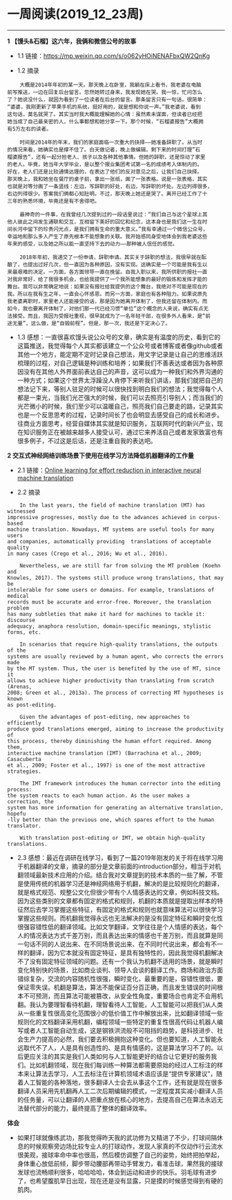 # 一周阅读(2019_12_23周)

---
**1 【馒头&石榴】这六年，我俩和微信公号的故事**

- 1.1 链接：https://mp.weixin.qq.com/s/o062yHOiNENAFbxQW2QnKg

- 1.2 摘录
~~~
    大概是2014年年初的某一天。那天晚上在卧室，我躺在床上看书，我老婆在电脑  
前写推送，一边在回复后台留言。忽然她转过身来，我发现她在哭。我一惊，忙问怎么  
了？她说没什么，就因为看到了一位读者在后台的留言。那条留言只有一句话，很简单：  
“婆婆，我刚更新了苹果手机的系统，挺好用的，就是想和你说一声。”我老婆说，看到  
这句话，莫名就哭了。其实当时我大概能理解她的心情：虽然素未谋面，但读者已经把  
她当成了自己最亲密的人，什么事都想和她分享一下。那个时候，“石榴婆报告”大概拥  
有5万左右的读者。

    时间是2014年的年末，我们的家庭面临一次重大的抉择——她准备辞职了。从当时
的情况来看，她确实也是撑不住了。白天做记者，晚上做编辑，剩下来的时间打理”石  
榴婆报告“，还有一起分担老人、孩子以及各种其他事情。但她的辞职，还是惊动了家里  
的老人。毕竟，她当年大学毕业，是以整个报业集团考试第一名的成绩考入体制内的。  
好在，老人们还是比较通情达理的，在表达了他们的反对意见之后，让我们自己抉择。  
那天晚上，我和她坐在餐厅的桌子前，拿出一张纸，画了一张表格。说是一张表格，其实  
也就是对等分画了一条竖线：左边，写辞职的好处，右边，写辞职的坏处。左边列得很多，  
右边列得很少。答案我们俩都心知肚明。不过，那天晚上她还是哭了。离开已经工作了十  
三年的熟悉环境，毕竟还是有不舍得吧。    

    最神奇的一件事，在我曾经几次提到过的一段话里说过：“我们自己与这个星球上其  
他人彼此之间发生通联和交互，互相留下美好的回忆和纪念，这本身也是我们这一生在时  
间长河中留下的珍贵闪光点，是我们拥有生命的重大意义。”我有幸通过一个微信公众号，  
幸运地和那么多人产生了原先根本不能想象的关联。我开始感同身受地体会到我老婆这些  
年来的感受，以及她之所以能一直坚持下去的动力——那种被人信任的感觉。  

    2018年年初，我递交了一份申请，辞职申请。其实关于辞职的想法，我很早就在酝
酿了，也提出过好几次，但一直因为各种原因，没有实现。这确实是一个可能是我有生以  
来最艰难的决定。一方面，各方面领导一直在挽留。自我入职以来，我所供职的报社一直  
对我非常好，给了我很多机会，也给我提供了一个我所能想象的最好的锻炼和发挥才能的  
舞台。我可以非常确定地说：如果没有报社给我提供的这个舞台，我绝对不可能是现在的  
我。所以在我有生之年，一直会心怀感恩。而另一方面，家庭也有各种阻力。如果说原先  
我老婆离职时，家里老人还能接受的话，那是因为她离开体制了，但我还留在体制内。而  
如今，我也要离开体制了，对他们那一代已经习惯“单位”这个概念的人来说，确实有点无  
法接受。而且，我因为受报社重视，很早就成为了一名年轻干部，在很多外人看来，是“前  
途无量”，这么做，是“自毁前程”。但是，那一次，我还是下定决心了。

~~~

- 1.3 感想：一直很喜欢馒头说公众号的文章，确实是有温度的历史，看到它的这篇推送，我觉得每个人其实都该建立一个公众号或者博客或者像github或者其他一个地方，能定期不定时记录自己想法，用文字记录是让自己的思维活跃梳理的过程，对自己逻辑是种训练和培养；如果我们不善表达或者因为各种原因没有在其他人外界面前表达自己的声音，这可以成为一种我们和外界沟通的一种方式；如果这个世界太浮躁没人肯停下来听我们讲话，那我们就把自己的想法记下来，等别人驻足的时候可以很快找到明白我们的想法；我觉得每个人都是一束光，当我们光芒强大的时候，我们可以去照亮引导别人；而当我们的光芒微小的时候，我们至少可以温暖自己，照亮我们自己要走的路，记录其实也是一个反思思考的过程，记录时间长了也会明显去感受自己的成长和进步。往商业方面思考，经营自媒体其实就是知识服务，互联网时代的新兴产业，现在知识服务正在被越来越多人接受认可，通过它来养活自己或者发家致富也有很多例子，不过这是后话，还是注重自我的表达吧。


**2 交互式神经网络训练场景下使用在线学习方法降低机器翻译的工作量**

- 2.1 链接：[Online learning for effort reduction in interactive neural machine translation](https://arxiv.org/abs/1802.03594)

- 2.2 摘录
~~~
    In the last years, the field of machine translation (MT) has witnessed   
impressive progresses, mostly due to the advances achieved in corpus-based   
machine translation. Nowadays, MT systems are useful tools for many users   
and companies, automatically providing  translations of acceptable quality   
in many cases (Crego et al., 2016; Wu et al., 2016).  
   
    Nevertheless, we are still far from solving the MT problem (Koehn and   
Knowles, 2017). The systems still produce wrong translations, that may be   
intolerable for some users or domains. For example, translations of medical   
records must be accurate and error-free. Moreover, the translation problem   
has many subtleties that make it hard for machines to tackle it: discourse   
adequacy, anaphora resolution, domain-specific meanings, stylistic forms, etc.  

    In scenarios that require high-quality translations, the outputs of the   
systems are usually reviewed by a human agent, who corrects the errors made   
by the MT system. Thus, the user is benefited by the use of MT, since it   
allows to achieve higher productivity than translating from scratch (Arenas,   
2008; Green et al., 2013a). The process of correcting MT hypotheses is known  
as post-editing.  

    Given the advantages of post-editing, new approaches to efficiently   
produce good translations emerged, aiming to increase the productivity of   
this process, thereby diminishing the human effort required. Among them,   
interactive machine translation (IMT) (Barrachina et al., 2009; Casacuberta   
et al., 2009; Foster et al., 1997) is one of the most attractive strategies.

    The IMT framework introduces the human corrector into the editing process:   
the system reacts to each human action. As the user makes a correction, the   
system has more information for generating an alternative translation, hopefu  
-lly better than the previous one, which spares effort to the human translator.  

    With translation post-editing or IMT, we obtain high-quality translations.
~~~

- 2.3 感想：最近在调研在线学习，看到了一篇2019年刚发的关于将在线学习用于机器翻译的文章，摘录的部分是文章前面的introduction部分，相当于对机翻领域最新技术应用的介绍。结合我对文章提到的技术本质的一些了解，不管是使用传统的机器学习还是神经网络用于机翻，解决的是比较规则化的翻译，就是格式规范、规整公文化但很少带有个人情感表达的文章，例如科技文档。因为这些类别的文章都有固定的格式和规则，机翻的本质就是提取出样本的特征然后去学习掌握这些特征，有固定的格式和规则也就意味算法可以很快学习掌握这些规则。而机翻我觉得永远也无法解决的是没有固定特征和瞬时变化性很强容错性低的翻译领域。比如文学翻译，文学往往是个人情感的表达，每个人的情况表达方式千差万别，而且表达出来的情感也千差万别，而且就算是同一句话不同的人说出来、在不同场景说出来、在不同时代说出来，都会有不一样的翻译，因为它本就没有固定特征，是具有独特性的，因此我觉得机翻解决不了没有固定特征领域的问题。还有一个我认为机翻不适用的场景，就是瞬时变化特别快的场景，比如商业谈判、领导人会谈的翻译工作。商场和政治方面错综复杂，交流的内容随机性很强，瞬时变化，最重要的是，容错性很低，要保证零失误。机翻是算法，算法不能保证百分百正确，而且发生错误的时间根本不可预测，而且算法可能被篡改，从安全性角度，重要场合也肯定不会用机翻。我认为要理智看待机翻，理智看待人工智能，人工智能可以把我们从人类从一些重复性很高变化范围很小的低价值工作中解放出来，比如翻译领域一些规则化的文档翻译采用机翻，编程领域一些特定的重复性很高代码让机器人编写或者人工智能自动生成，这是钢铁洪流般不可阻挡的趋势，是科技进步、社会生产力提高的必然，我们要去积极拥抱这种变化。但也要知道，人工智能永远取代不了人，人是具有创造性的、是具有情感的，这是算法学习不了的。以后更应关注的其实是我们人类如何与人工智能更好的结合让它更好的服务我们。比如机翻领域，现在我们每训练一种算法都需要原始的经过人工标注的样本来让算法去学习，人工去标注在计算机领域术语应该是“提供专家建议”，随着人工智能的各种落地，很多翻译人士会去从事这个工作，还有就是现在很多翻译人员采用先机翻再人工二次后期编辑的模式，一定程度其实减小翻译人员的任务量，可以让翻译的人把重点放在核心的地方，去提高自己在算法永远无法替代部分的能力，最终提高了整体的翻译效率。

**体会**

- 如果打球就像练武功，那我觉得昨天我的武功修为又精进了不少，打球间隔休息的时候观察旁边场比较专业人的打球动作，发现人家真的不仅动作行云流水很美观，接球率命中率也很高，然后模仿调整了自己的姿势，始终把拍举起，身体重心放低前倾，脚步带动腰部再带动手臂发力，看准击球，果然我的接球发球也流畅顺利很多，哈哈哈哈，体会到运动和进步的快乐。羽毛球有进步了，也希望腹肌早日出现，现在还是没有显露，只是摸的时候感觉得到有硬的肌肉。